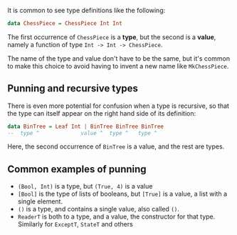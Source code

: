 It is common to see type definitions like the following:

```haskell
data ChessPiece = ChessPiece Int Int
```

The first occurrence of `ChessPiece` is a **type**, but the second is a **value**, namely a function of type `Int -> Int -> ChessPiece`. 

The name of the type and value don't have to be the same, but it's common to make this choice to avoid having to invent a new name like `MkChessPiece`. 

## Punning and recursive types

There is even more potential for confusion when a type is recursive, so that the type can itself appear on the right hand side of its definition:

```haskell
data BinTree = Leaf Int | BinTree BinTree BinTree
--  type ^             value ^  type ^   type ^
``` 

Here, the second occurrence of `BinTree` is a value, and the rest are types.

## Common examples of punning

- `(Bool, Int)` is a type, but `(True, 4)` is a value
- `[Bool]` is the type of lists of booleans, but `[True]` is a value, a list with a single element.
- `()` is a type, and contains a single value, also called `()`.
- `ReaderT` is both to a type, and a value, the constructor for that type. Similarly for `ExceptT`, `StateT` and others